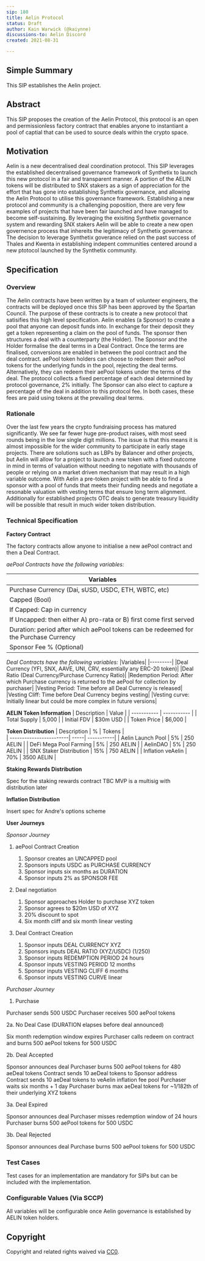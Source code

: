 ```yaml
---
sip: 180
title: Aelin Protocol
status: Draft
author: Kain Warwick (@kaiynne)
discussions-to: Aelin Discord
created: 2021-08-31

---
```


## Simple Summary
<!--"If you can't explain it simply, you don't understand it well enough." Simply describe the outcome the proposed changes intends to achieve. This should be non-technical and accessible to a casual community member.-->
This SIP establishes the Aelin project.

## Abstract
<!--A short (~200 word) description of the proposed change, the abstract should clearly describe the proposed change. This is what *will* be done if the SIP is implemented, not *why* it should be done or *how* it will be done. If the SIP proposes deploying a new contract, write, "we propose to deploy a new contract that will do x".-->
This SIP proposes the creation of the Aelin Protocol, this protocol is an open and permissionless factory contract that enables anyone to instantiant a pool of captial that can be used to source deals within the crypto space.

## Motivation
<!--This is the problem statement. This is the *why* of the SIP. It should clearly explain *why* the current state of the protocol is inadequate.  It is critical that you explain *why* the change is needed, if the SIP proposes changing how something is calculated, you must address *why* the current calculation is innaccurate or wrong. This is not the place to describe how the SIP will address the issue!-->
Aelin is a new decentralised deal coordination protocol. This SIP leverages the established decentralised governance framework of Synthetix to launch this new protocol in a fair and transparent manner. A portion of the AELIN tokens will be distributed to SNX stakers as a sign of appreciation for the effort that has gone into establishing Synthetix governance, and allowing the Aelin Protocol to utilise this governance framework.
Establishing a new protocol and community is a challenging poposition, there are very few examples of projects that have been fair launched and have managed to become self-sustaining. By leveraging the exisiting Synthetix governance system and rewarding SNX stakers Aelin will be able to create a new open governence process that inhereits the legitimacy of Synthetix governance. The decision to leverage Synthetix goverance relied on the past success of Thales and Kwenta in establishing indepent communities centered around a new ptotocol launched by the Synthetix community.


## Specification
<!--The specification should describe the syntax and semantics of any new feature, there are five sections
1. Overview
2. Rationale
3. Technical Specification
4. Test Cases
5. Configurable Values
-->

### Overview
<!--This is a high level overview of *how* the SIP will solve the problem. The overview should clearly describe how the new feature will be implemented.-->
The Aelin contracts have been written by a team of volunteer engineers, the contracts will be deployed once this SIP has been approved by the Spartan Council. The purpose of these contracts is to create a new protocol that satisifies this high level specification. Aelin enables (a Sponsor) to create a pool that anyone can deposit funds into. In exchange for their deposit they get a token representing a claim on the pool of funds. The sponsor then structures a deal with a counterparty (the Holder). The Sponsor and the Holder formalise the deal terms in a Deal Contract. Once the terms are finalised, conversions are enabled in between the pool contract and the deal contract. aePool token holders can choose to redeem their aePool tokens for the underlying funds in the pool, rejecting the deal terms. Alternatively, they can redeem their aePool tokens under the terms of the deal. The protocol collects a fixed percentage of each deal determined by protocol governance, 2% initially. The Sponsor can also elect to capture a percentage of the deal in addition to this protocol fee. In both cases, these fees are paid using tokens at the prevailing deal terms.

### Rationale
<!--This is where you explain the reasoning behind how you propose to solve the problem. Why did you propose to implement the change in this way, what were the considerations and trade-offs. The rationale fleshes out what motivated the design and why particular design decisions were made. It should describe alternate designs that were considered and related work. The rationale may also provide evidence of consensus within the community, and should discuss important objections or concerns raised during discussion.-->
Over the last few years the crypto fundraising process has matured significantly. We see far fewer huge pre-product raises, with most seed rounds being in the low single digit millions. The issue is that this means it is almost impossible for the wider community to participate in early stage projects. There are solutions such as LBPs by Balancer and other projects, but Aelin will allow for a project to launch a new token with a fixed outcome in mind in terms of valuation without needing to negotiate with thousands of people or relying on a market driven mechanism that may result in a high variable outcome. With Aelin a pre-token project with be able to find a sponsor with a pool of funds that meets their funding needs and negotiate a resonable valuation with vesting terms that ensure long term alignment. Additionally for established projects OTC deals to generate treasury liquidity will be possible that result in much wider token distribution.

### Technical Specification
<!--The technical specification should outline the public API of the changes proposed. That is, changes to any of the interfaces Synthetix currently exposes or the creations of new ones.-->

**Factory Contract**

The factory contracts allow anyone to initialise a new aePool contract and then a Deal Contract.

_aePool Contracts have the following variables:_

|Variables|
|---------|
|Purchase Currency (Dai, sUSD, USDC, ETH, WBTC, etc)|
|Capped (Bool)|
|If Capped: Cap in currency|
|If Uncapped: then either A) pro-rata or B) first come first served|
|Duration: period after which aePool tokens can be redeemed for the Purchase Currency|
|Sponsor Fee % (Optional)|

_Deal Contracts have the following variables:_
|Variables|
|---------|
|Deal Currency (YFI, SNX, AAVE, UNI, CRV, essentially any ERC-20 token)|
|Deal Ratio (Deal Currency/Purchase Currency Ratio)|
|Redemption Period: After which Purchase currency is returned to the aePool for collection by purchaser|
|Vesting Period: Time before all Deal Currency is released|
|Vesting Cliff: Time before Deal Currency begins vesting|
|Vesting curve: Initially linear but could be more complex in future versions|


**AELIN Token Information**
| Description  | Value       |
| -----------  | ----------- |
| Total Supply | 5,000       |
| Initial FDV  | $30m USD    |
| Token Price  | $6,000      |

		
**Token Distribution**
| Description             | %    | Tokens     |  
| ------------------------| -----| -----------|
| Aelin Launch Pool       | 5%   | 250 AELIN  |
| DeFi Mega Pool Farming  | 5%   | 250 AELIN  |
| AelinDAO                | 5%   | 250 AELIN  |
| SNX Staker Distribution | 15%  | 750 AELIN  |
| Inflation veAelin       | 70%  | 3500 AELIN |

**Staking Rewards Distribution**

Spec for the staking rewards contract TBC
MVP is a multisig with distribution later

**Inflation Distribution**

Insert spec for Andre's options scheme

**User Journeys**

_Sponsor Journey_

1. aePool Contract Creation 
	1. Sponsor creates an UNCAPPED pool   
	2. Sponsors inputs USDC as PURCHASE CURRENCY  
	3. Sponsor inputs six months as DURATION  
	4. Sponsor inputs 2% as SPONSOR FEE  

2. Deal negotiation
	1. Sponsor approaches Holder to purchase XYZ token  
	2. Sponsor agrees to $20m USD of XYZ  
	3. 20% discount to spot  
	4. Six month cliff and six month linear vesting  

3. Deal Contract Creation
	1. Sponsor inputs DEAL CURRENCY XYZ  
	2. Sponsors inputs DEAL RATIO (XYZ/USDC) (1/250)  
	3. Sponsor inputs REDEMPTION PERIOD 24 hours  
	4. Sponsor inputs VESTING PERIOD 12 months  
	5. Sponsor inputs VESTING CLIFF 6 months  
	6. Sponsor inputs VESTING CURVE linear  

_Purchaser Journey_

1. Purchase

Purchaser sends 500 USDC
Purchaser receives 500 aePool tokens

2a. No Deal Case (DURATION elapses before deal announced)

Six month redemption window expires
Purchaser calls redeem on contract and burns 500 aePool tokens for 500 USDC

2b. Deal Accepted

Sponsor announces deal
Purchaser burns 500 aePool tokens for 480 aeDeal tokens
Contract sends 10 aeDeal tokens to Sponsor address
Contract sends 10 aeDeal tokens to veAelin inflation fee pool
Purchaser waits six months + 1 day
Purchaser burns max aeDeal tokens for ~1/182th of their underlying XYZ tokens

3a. Deal Expired

Sponsor announces deal
Purchaser misses redemption window of 24 hours
Purchaser burns 500 aePool tokens for 500 USDC

3b. Deal Rejected

Sponsor announces deal
Purchase burns 500 aePool tokens for 500 USDC

### Test Cases
<!--Test cases for an implementation are mandatory for SIPs but can be included with the implementation..-->
Test cases for an implementation are mandatory for SIPs but can be included with the implementation.

### Configurable Values (Via SCCP)
<!--Please list all values configurable via SCCP under this implementation.-->
All variables will be configurable once Aelin governance is established by AELIN token holders.

## Copyright
Copyright and related rights waived via [CC0](https://creativecommons.org/publicdomain/zero/1.0/).
